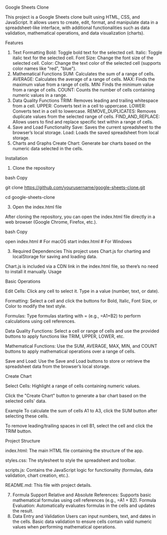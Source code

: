 Google Sheets Clone

This project is a Google Sheets clone built using HTML, CSS, and JavaScript. It allows users to create, edit, format, and manipulate data in a spreadsheet-like interface, with additional functionalities such as data validation, mathematical operations, and data visualization (charts).

Features
1. Text Formatting
Bold: Toggle bold text for the selected cell.
Italic: Toggle italic text for the selected cell.
Font Size: Change the font size of the selected cell.
Color: Change the text color of the selected cell (supports color names like "red", "blue").
2. Mathematical Functions
SUM: Calculates the sum of a range of cells.
AVERAGE: Calculates the average of a range of cells.
MAX: Finds the maximum value from a range of cells.
MIN: Finds the minimum value from a range of cells.
COUNT: Counts the number of cells containing numeric values in a range.
3. Data Quality Functions
TRIM: Removes leading and trailing whitespace from a cell.
UPPER: Converts text in a cell to uppercase.
LOWER: Converts text in a cell to lowercase.
REMOVE_DUPLICATES: Removes duplicate values from the selected range of cells.
FIND_AND_REPLACE: Allows users to find and replace specific text within a range of cells.
4. Save and Load Functionality
Save: Saves the current spreadsheet to the browser’s local storage.
Load: Loads the saved spreadsheet from local storage.
5. Charts and Graphs
Create Chart: Generate bar charts based on the numeric data selected in the cells.



Installation
1. Clone the repository
   
bash
Copy

git clone https://github.com/yourusername/google-sheets-clone.git

cd google-sheets-clone

3. Open the index.html file
   
After cloning the repository, you can open the index.html file directly in a web browser (Google Chrome, Firefox, etc.).

bash
Copy

open index.html  # For macOS
start index.html # For Windows

3. Required Dependencies
This project uses Chart.js for charting and localStorage for saving and loading data.


Chart.js is included via a CDN link in the index.html file, so there’s no need to install it manually.
Usage

Basic Operations

Edit Cells: Click any cell to select it. Type in a value (number, text, or date).

Formatting: Select a cell and click the buttons for Bold, Italic, Font Size, or Color to modify the text style.

Formulas: Type formulas starting with = (e.g., =A1+B2) to perform calculations using cell references.

Data Quality Functions: Select a cell or range of cells and use the provided buttons to apply functions like TRIM, UPPER, LOWER, etc.

Mathematical Functions: Use the SUM, AVERAGE, MAX, MIN, and COUNT buttons to apply mathematical operations over a range of cells.

Save and Load: Use the Save and Load buttons to store or retrieve the spreadsheet data from the browser’s local storage.

Create Chart

Select Cells: Highlight a range of cells containing numeric values.

Click the "Create Chart" button to generate a bar chart based on the selected cells' data.

Example
To calculate the sum of cells A1 to A3, click the SUM button after selecting these cells.

To remove leading/trailing spaces in cell B1, select the cell and click the TRIM button.

Project Structure

index.html: The main HTML file containing the structure of the app.

styles.css: The stylesheet to style the spreadsheet and toolbar.

scripts.js: Contains the JavaScript logic for functionality (formulas, data validation, chart creation, etc.).

README.md: This file with project details.

7. Formula Support
Relative and Absolute References: Supports basic mathematical formulas using cell references (e.g., =A1 + B2).
Formula Evaluation: Automatically evaluates formulas in the cells and updates the result.
8. Data Entry and Validation
Users can input numbers, text, and dates in the cells.
Basic data validation to ensure cells contain valid numeric values when performing mathematical operations.
